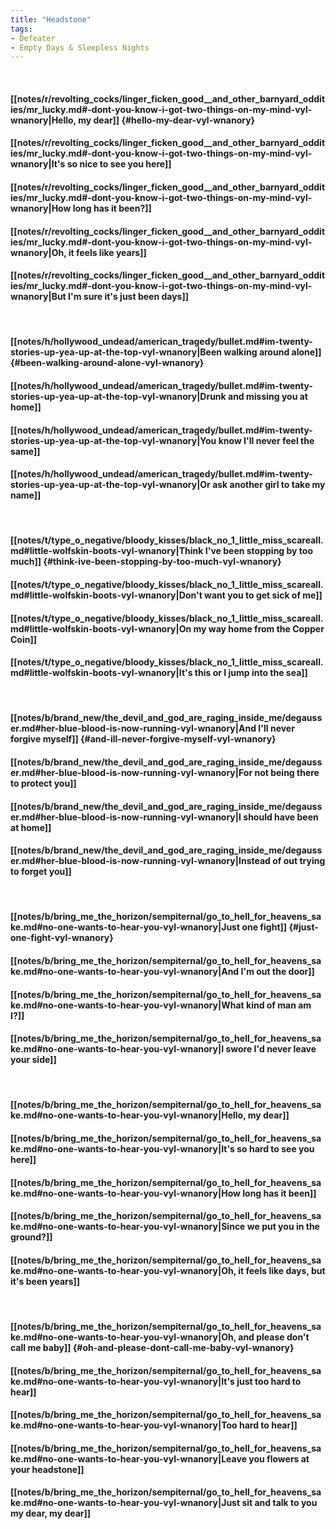 ```yaml
---
title: "Headstone"
tags:
- Defeater
- Empty Days & Sleepless Nights
---
```

&nbsp;
#### [[notes/r/revolting_cocks/linger_ficken_good__and_other_barnyard_oddities/mr_lucky.md#-dont-you-know-i-got-two-things-on-my-mind-vyl-wnanory|Hello, my dear]] {#hello-my-dear-vyl-wnanory}
#### [[notes/r/revolting_cocks/linger_ficken_good__and_other_barnyard_oddities/mr_lucky.md#-dont-you-know-i-got-two-things-on-my-mind-vyl-wnanory|It's so nice to see you here]]
#### [[notes/r/revolting_cocks/linger_ficken_good__and_other_barnyard_oddities/mr_lucky.md#-dont-you-know-i-got-two-things-on-my-mind-vyl-wnanory|How long has it been?]]
#### [[notes/r/revolting_cocks/linger_ficken_good__and_other_barnyard_oddities/mr_lucky.md#-dont-you-know-i-got-two-things-on-my-mind-vyl-wnanory|Oh, it feels like years]]
#### [[notes/r/revolting_cocks/linger_ficken_good__and_other_barnyard_oddities/mr_lucky.md#-dont-you-know-i-got-two-things-on-my-mind-vyl-wnanory|But I'm sure it's just been days]]
&nbsp;
#### [[notes/h/hollywood_undead/american_tragedy/bullet.md#im-twenty-stories-up-yea-up-at-the-top-vyl-wnanory|Been walking around alone]] {#been-walking-around-alone-vyl-wnanory}
#### [[notes/h/hollywood_undead/american_tragedy/bullet.md#im-twenty-stories-up-yea-up-at-the-top-vyl-wnanory|Drunk and missing you at home]]
#### [[notes/h/hollywood_undead/american_tragedy/bullet.md#im-twenty-stories-up-yea-up-at-the-top-vyl-wnanory|You know I'll never feel the same]]
#### [[notes/h/hollywood_undead/american_tragedy/bullet.md#im-twenty-stories-up-yea-up-at-the-top-vyl-wnanory|Or ask another girl to take my name]]
&nbsp;
#### [[notes/t/type_o_negative/bloody_kisses/black_no_1_little_miss_scareall.md#little-wolfskin-boots-vyl-wnanory|Think I've been stopping by too much]] {#think-ive-been-stopping-by-too-much-vyl-wnanory}
#### [[notes/t/type_o_negative/bloody_kisses/black_no_1_little_miss_scareall.md#little-wolfskin-boots-vyl-wnanory|Don't want you to get sick of me]]
#### [[notes/t/type_o_negative/bloody_kisses/black_no_1_little_miss_scareall.md#little-wolfskin-boots-vyl-wnanory|On my way home from the Copper Coin]]
#### [[notes/t/type_o_negative/bloody_kisses/black_no_1_little_miss_scareall.md#little-wolfskin-boots-vyl-wnanory|It's this or I jump into the sea]]
&nbsp;
#### [[notes/b/brand_new/the_devil_and_god_are_raging_inside_me/degausser.md#her-blue-blood-is-now-running-vyl-wnanory|And I'll never forgive myself]] {#and-ill-never-forgive-myself-vyl-wnanory}
#### [[notes/b/brand_new/the_devil_and_god_are_raging_inside_me/degausser.md#her-blue-blood-is-now-running-vyl-wnanory|For not being there to protect you]]
#### [[notes/b/brand_new/the_devil_and_god_are_raging_inside_me/degausser.md#her-blue-blood-is-now-running-vyl-wnanory|I should have been at home]]
#### [[notes/b/brand_new/the_devil_and_god_are_raging_inside_me/degausser.md#her-blue-blood-is-now-running-vyl-wnanory|Instead of out trying to forget you]]
&nbsp;
#### [[notes/b/bring_me_the_horizon/sempiternal/go_to_hell_for_heavens_sake.md#no-one-wants-to-hear-you-vyl-wnanory|Just one fight]] {#just-one-fight-vyl-wnanory}
#### [[notes/b/bring_me_the_horizon/sempiternal/go_to_hell_for_heavens_sake.md#no-one-wants-to-hear-you-vyl-wnanory|And I'm out the door]]
#### [[notes/b/bring_me_the_horizon/sempiternal/go_to_hell_for_heavens_sake.md#no-one-wants-to-hear-you-vyl-wnanory|What kind of man am I?]]
#### [[notes/b/bring_me_the_horizon/sempiternal/go_to_hell_for_heavens_sake.md#no-one-wants-to-hear-you-vyl-wnanory|I swore I'd never leave your side]]
&nbsp;
#### [[notes/b/bring_me_the_horizon/sempiternal/go_to_hell_for_heavens_sake.md#no-one-wants-to-hear-you-vyl-wnanory|Hello, my dear]]
#### [[notes/b/bring_me_the_horizon/sempiternal/go_to_hell_for_heavens_sake.md#no-one-wants-to-hear-you-vyl-wnanory|It's so hard to see you here]]
#### [[notes/b/bring_me_the_horizon/sempiternal/go_to_hell_for_heavens_sake.md#no-one-wants-to-hear-you-vyl-wnanory|How long has it been]]
#### [[notes/b/bring_me_the_horizon/sempiternal/go_to_hell_for_heavens_sake.md#no-one-wants-to-hear-you-vyl-wnanory|Since we put you in the ground?]]
#### [[notes/b/bring_me_the_horizon/sempiternal/go_to_hell_for_heavens_sake.md#no-one-wants-to-hear-you-vyl-wnanory|Oh, it feels like days, but it's been years]]
&nbsp;
#### [[notes/b/bring_me_the_horizon/sempiternal/go_to_hell_for_heavens_sake.md#no-one-wants-to-hear-you-vyl-wnanory|Oh, and please don't call me baby]] {#oh-and-please-dont-call-me-baby-vyl-wnanory}
#### [[notes/b/bring_me_the_horizon/sempiternal/go_to_hell_for_heavens_sake.md#no-one-wants-to-hear-you-vyl-wnanory|It's just too hard to hear]]
#### [[notes/b/bring_me_the_horizon/sempiternal/go_to_hell_for_heavens_sake.md#no-one-wants-to-hear-you-vyl-wnanory|Too hard to hear]]
#### [[notes/b/bring_me_the_horizon/sempiternal/go_to_hell_for_heavens_sake.md#no-one-wants-to-hear-you-vyl-wnanory|Leave you flowers at your headstone]]
#### [[notes/b/bring_me_the_horizon/sempiternal/go_to_hell_for_heavens_sake.md#no-one-wants-to-hear-you-vyl-wnanory|Just sit and talk to you my dear, my dear]]

